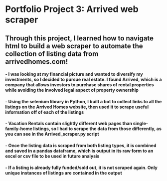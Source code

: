 # Portfolio Project 3: Arrived web scraper

## Through this project, I learned how to navigate html to build a web scraper to automate the collection of listing data from arrivedhomes.com!
#### - I was looking at my financial picture and wanted to diversify my investments, so I decided to pursue real estate. I found Arrived, which is a company that allows investors to purchase shares of rental properties while avoiding the involved legal aspect of property ownership
#### - Using the selenium library in Python, I built a bot to collect links to all the listings on the Arrived Homes website, then used it to scrape useful information off of each of the listings
#### - Vacation Rentals contain slightly different web pages than single-family-home listings, so I had to scrape the data from those differently, as you can see in the Arrived_scraper.py script
#### - Once the listing data is scraped from both listing types, it is combined and saved in a pandas dataframe, which is output in its raw form to an excel or csv file to be used in future analysis
#### - If a listing is already fully funded/sold out, it is not scraped again. Only unique instances of listings are contained in the output
